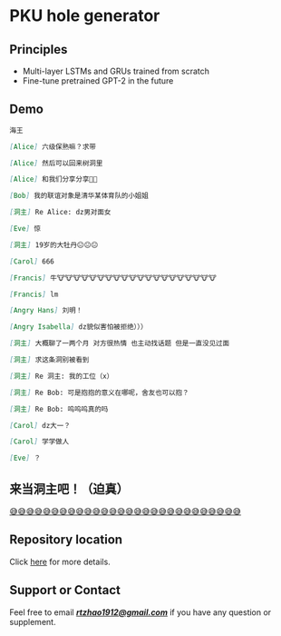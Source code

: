 # PKU hole generator

## Principles

- Multi-layer LSTMs and GRUs trained from scratch
- Fine-tune pretrained GPT-2 in the future

## Demo
```markdown
海王

[Alice] 六级保熟嘛？求带

[Alice] 然后可以回来树洞里

[Alice] 和我们分享分享🤪🤪

[Bob] 我的联谊对象是清华某体育队的小姐姐

[洞主] Re Alice: dz男对面女

[Eve] 惊

[洞主] 19岁的大牡丹😐😐😐

[Carol] 666

[Francis] 牛🐮🐮🐮🐮🐮🐮🐮🐮🐮🐮🐮🐮🐮🐮🐮🐮🐮🐮🐮🐮

[Francis] lm

[Angry Hans] 刘明！

[Angry Isabella] dz貌似害怕被拒绝）））

[洞主] 大概聊了一两个月 对方很热情 也主动找话题 但是一直没见过面

[洞主] 求这条洞别被看到

[洞主] Re 洞主: 我的工位（x）

[洞主] Re Bob: 可是抱抱的意义在哪呢，舍友也可以抱？

[洞主] Re Bob: 呜呜呜真的吗

[Carol] dz大一？

[Carol] 学学做人

[Eve] ？
```

## 来当洞主吧！（迫真）

[😅😅😅😅😅😅😅😅😅😅😅😅😅😅😅😅😅😅😅😅😅😅😅😅😅😅😅😅](https://share.streamlit.io/hirojifukuyama/pkuhole/app.py)

## Repository location

Click [here](https://github.com/HirojiFukuyama/pkuhole) for more details.

## Support or Contact

Feel free to email ***rtzhao1912@gmail.com*** if you have any question or supplement.
